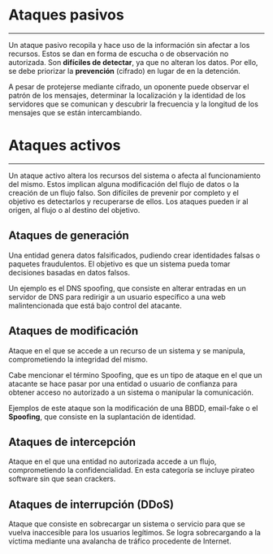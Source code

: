 # Ataques pasivos
---

Un ataque pasivo recopila y hace uso de la información sin afectar a los recursos. Estos se dan en forma de escucha o de observación no autorizada. Son **difíciles de detectar**, ya que no alteran los datos. Por ello, se debe priorizar la **prevención** (cifrado) en lugar de en la detención.

A pesar de protejerse mediante cifrado, un oponente puede observar el patrón de los mensajes, determinar la localización y la identidad de los servidores que se comunican y descubrir la frecuencia y la longitud de los mensajes que se están intercambiando.

# Ataques activos
---

Un ataque activo altera los recursos del sistema o afecta al funcionamiento del mismo. Estos implican alguna modificación del flujo de datos o la creación de un flujo falso. Son difíciles de prevenir por completo y el objetivo es detectarlos y recuperarse de ellos. Los ataques pueden ir al origen, al flujo o al destino del objetivo.
## Ataques de generación

Una entidad genera datos falsificados, pudiendo crear identidades falsas o paquetes fraudulentos. El objetivo es que un sistema pueda tomar decisiones basadas en datos falsos.

Un ejemplo es el DNS spoofing, que consiste en alterar entradas en un servidor de DNS para redirigir a un usuario específico a una web malintencionada que está bajo control del atacante.

## Ataques de modificación

Ataque en el que se accede a un recurso de un sistema y se manipula, comprometiendo la integridad del mismo.

Cabe mencionar el término Spoofing, que es un tipo de ataque en el que un atacante se hace pasar por una entidad o usuario de confianza para obtener acceso no autorizado a un sistema o manipular la comunicación.

Ejemplos de este ataque son la modificación de una BBDD, email-fake o el **Spoofing**, que consiste en la suplantación de identidad.

## Ataques de intercepción

Ataque en el que una entidad no autorizada accede a un flujo, comprometiendo la confidencialidad. En esta categoría se incluye pirateo software sin que sean crackers.

## Ataques de interrupción (DDoS)

Ataque que consiste en sobrecargar un sistema o servicio para que se vuelva inaccesible para los usuarios legítimos. Se logra sobrecargando a la víctima mediante una avalancha de tráfico procedente de Internet.